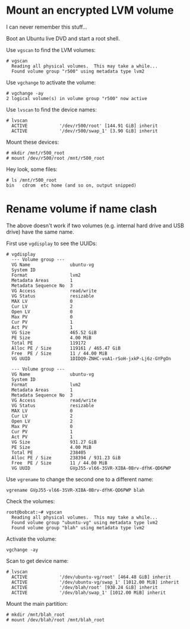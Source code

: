 # Mount an encrypted LVM volume

I can never remember this stuff...

Boot an Ubuntu live DVD and start a root shell.

Use ```vgscan``` to find the LVM volumes:

    # vgscan
      Reading all physical volumes.  This may take a while...
      Found volume group "r500" using metadata type lvm2

Use ```vgchange``` to activate the volume:

    # vgchange -ay
    2 logical volume(s) in volume group "r500" now active

Use ```lvscan``` to find the device names:

    # lvscan
      ACTIVE            '/dev/r500/root' [144.91 GiB] inherit
      ACTIVE            '/dev/r500/swap_1' [3.90 GiB] inherit

Mount these devices:

    # mkdir /mnt/r500_root
    # mount /dev/r500/root /mnt/r500_root

Hey look, some files:

    # ls /mnt/r500_root
    bin   cdrom  etc home (and so on, output snipped)

# Rename volume if name clash

The above doesn't work if two volumes (e.g. internal hard drive and USB drive) have the same name.

First use `vgdisplay` to see the UUIDs:

    # vgdisplay
      --- Volume group ---
      VG Name               ubuntu-vg
      System ID
      Format                lvm2
      Metadata Areas        1
      Metadata Sequence No  3
      VG Access             read/write
      VG Status             resizable
      MAX LV                0
      Cur LV                2
      Open LV               0
      Max PV                0
      Cur PV                1
      Act PV                1
      VG Size               465.52 GiB
      PE Size               4.00 MiB
      Total PE              119172
      Alloc PE / Size       119161 / 465.47 GiB
      Free  PE / Size       11 / 44.00 MiB
      VG UUID               1DIDQ9-ZNHC-voA1-rSoH-jxkP-Lj6z-GYPgOn

      --- Volume group ---
      VG Name               ubuntu-vg
      System ID
      Format                lvm2
      Metadata Areas        1
      Metadata Sequence No  3
      VG Access             read/write
      VG Status             resizable
      MAX LV                0
      Cur LV                2
      Open LV               2
      Max PV                0
      Cur PV                1
      Act PV                1
      VG Size               931.27 GiB
      PE Size               4.00 MiB
      Total PE              238405
      Alloc PE / Size       238394 / 931.23 GiB
      Free  PE / Size       11 / 44.00 MiB
      VG UUID               GVpJ55-vl66-3SVR-XIBA-0Brv-dfhK-QD6PWP

Use `vgrename` to change the second one to a different name:

    vgrename GVpJ55-vl66-3SVR-XIBA-0Brv-dfhK-QD6PWP blah

Check the volumes:

    root@bobcat:~# vgscan
      Reading all physical volumes.  This may take a while...
      Found volume group "ubuntu-vg" using metadata type lvm2
      Found volume group "blah" using metadata type lvm2

Activate the volume:

    vgchange -ay

Scan to get device name:

    # lvscan
      ACTIVE            '/dev/ubuntu-vg/root' [464.48 GiB] inherit
      ACTIVE            '/dev/ubuntu-vg/swap_1' [1012.00 MiB] inherit
      ACTIVE            '/dev/blah/root' [930.24 GiB] inherit
      ACTIVE            '/dev/blah/swap_1' [1012.00 MiB] inherit

Mount the main partition:

    # mkdir /mnt/blah_root
    # mount /dev/blah/root /mnt/blah_root
